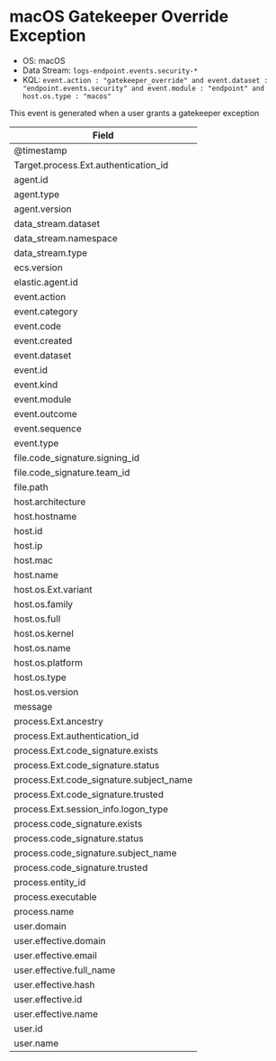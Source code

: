 # macOS Gatekeeper Override Exception

- OS: macOS
- Data Stream: `logs-endpoint.events.security-*`
- KQL: `event.action : "gatekeeper_override" and event.dataset : "endpoint.events.security" and event.module : "endpoint" and host.os.type : "macos"`

This event is generated when a user grants a gatekeeper exception


| Field |
|---|
| @timestamp |
| Target.process.Ext.authentication_id |
| agent.id |
| agent.type |
| agent.version |
| data_stream.dataset |
| data_stream.namespace |
| data_stream.type |
| ecs.version |
| elastic.agent.id |
| event.action |
| event.category |
| event.code |
| event.created |
| event.dataset |
| event.id |
| event.kind |
| event.module |
| event.outcome |
| event.sequence |
| event.type |
| file.code_signature.signing_id |
| file.code_signature.team_id |
| file.path |
| host.architecture |
| host.hostname |
| host.id |
| host.ip |
| host.mac |
| host.name |
| host.os.Ext.variant |
| host.os.family |
| host.os.full |
| host.os.kernel |
| host.os.name |
| host.os.platform |
| host.os.type |
| host.os.version |
| message |
| process.Ext.ancestry |
| process.Ext.authentication_id |
| process.Ext.code_signature.exists |
| process.Ext.code_signature.status |
| process.Ext.code_signature.subject_name |
| process.Ext.code_signature.trusted |
| process.Ext.session_info.logon_type |
| process.code_signature.exists |
| process.code_signature.status |
| process.code_signature.subject_name |
| process.code_signature.trusted |
| process.entity_id |
| process.executable |
| process.name |
| user.domain |
| user.effective.domain |
| user.effective.email |
| user.effective.full_name |
| user.effective.hash |
| user.effective.id |
| user.effective.name |
| user.id |
| user.name |

